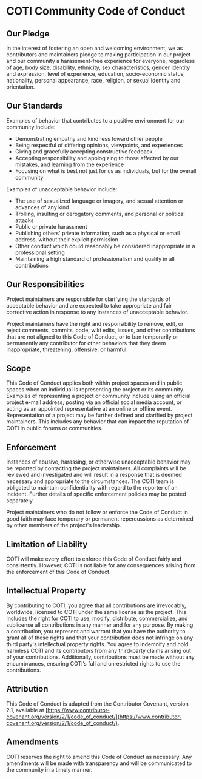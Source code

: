# COTI Community Code of Conduct

## Our Pledge
In the interest of fostering an open and welcoming environment, we as contributors and maintainers pledge to making participation in our project and our community a harassment-free experience for everyone, regardless of age, body size, disability, ethnicity, sex characteristics, gender identity and expression, level of experience, education, socio-economic status, nationality, personal appearance, race, religion, or sexual identity and orientation.

## Our Standards

Examples of behavior that contributes to a positive environment for our
community include:

* Demonstrating empathy and kindness toward other people
* Being respectful of differing opinions, viewpoints, and experiences
* Giving and gracefully accepting constructive feedback
* Accepting responsibility and apologizing to those affected by our mistakes,
  and learning from the experience
* Focusing on what is best not just for us as individuals, but for the overall
  community

Examples of unacceptable behavior include:

* The use of sexualized language or imagery, and sexual attention or advances of
  any kind
* Trolling, insulting or derogatory comments, and personal or political attacks
* Public or private harassment
* Publishing others' private information, such as a physical or email address,
  without their explicit permission
* Other conduct which could reasonably be considered inappropriate in a
  professional setting
* Maintaining a high standard of professionalism and quality in all contributions

## Our Responsibilities
Project maintainers are responsible for clarifying the standards of acceptable behavior and are expected to take appropriate and fair corrective action in response to any instances of unacceptable behavior.

Project maintainers have the right and responsibility to remove, edit, or reject comments, commits, code, wiki edits, issues, and other contributions that are not aligned to this Code of Conduct, or to ban temporarily or permanently any contributor for other behaviors that they deem inappropriate, threatening, offensive, or harmful.

## Scope
This Code of Conduct applies both within project spaces and in public spaces when an individual is representing the project or its community. Examples of representing a project or community include using an official project e-mail address, posting via an official social media account, or acting as an appointed representative at an online or offline event. Representation of a project may be further defined and clarified by project maintainers. This includes any behavior that can impact the reputation of COTI in public forums or communities.

## Enforcement
Instances of abusive, harassing, or otherwise unacceptable behavior may be reported by contacting the project maintainers. All complaints will be reviewed and investigated and will result in a response that is deemed necessary and appropriate to the circumstances. The COTI team is obligated to maintain confidentiality with regard to the reporter of an incident. Further details of specific enforcement policies may be posted separately.

Project maintainers who do not follow or enforce the Code of Conduct in good faith may face temporary or permanent repercussions as determined by other members of the project's leadership.

## Limitation of Liability
COTI will make every effort to enforce this Code of Conduct fairly and consistently. However, COTI is not liable for any consequences arising from the enforcement of this Code of Conduct.

## Intellectual Property
By contributing to COTI, you agree that all contributions are irrevocably, worldwide, licensed to COTI under the same license as the project. This includes the right for COTI to use, modify, distribute, commercialize, and sublicense all contributions in any manner and for any purpose. By making a contribution, you represent and warrant that you have the authority to grant all of these rights and that your contribution does not infringe on any third party's intellectual property rights. You agree to indemnify and hold harmless COTI and its contributors from any third-party claims arising out of your contributions. Additionally, contributions must be made without any encumbrances, ensuring COTI’s full and unrestricted rights to use the contributions. 

## Attribution
This Code of Conduct is adapted from the Contributor Covenant, version 2.1, available at [https://www.contributor-covenant.org/version/2/1/code_of_conduct/](https://www.contributor-covenant.org/version/2/1/code_of_conduct/).

## Amendments
COTI reserves the right to amend this Code of Conduct as necessary. Any amendments will be made with transparency and will be communicated to the community in a timely manner.